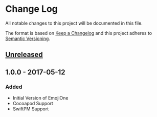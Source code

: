 # Change Log
All notable changes to this project will be documented in this file.

The format is based on [Keep a Changelog](http://keepachangelog.com/) and this project adheres to [Semantic Versioning](http://semver.org/).

## [Unreleased]


## 1.0.0 - 2017-05-12

### Added

- Initial Version of EmojiOne
- Cocoapod Support
- SwiftPM Support

[Unreleased]: https://github.com/ranesr/EmojiOne/compare/1.0.0...master
